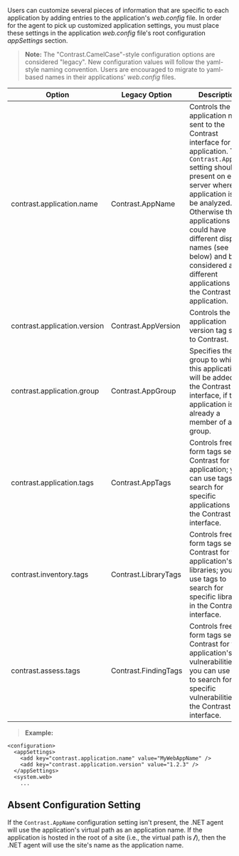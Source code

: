 <!--
title: ".NET Application-Specific Settings"
description: "Guide to setting the application-specific settings"
tags: "configuration microsoft IIS application name agent installation .NET version"
-->

Users can customize several pieces of information that are specific to each application by adding entries to the application's *web.config* file. In order for the agent to pick up customized application settings, you must place these settings in the application *web.config* file's root configuration *appSettings* section. 

> **Note:** The "Contrast.CamelCase"-style configuration options are considered "legacy". New configuration values will follow the yaml-style naming convention. Users are encouraged to migrate to yaml-based names in their applications' *web.config* files.

| Option                       | Legacy Option        | Description | Version |
|------------------------------|----------------------|-------------|---------|
| contrast.application.name    | Contrast.AppName     | Controls the application name sent to the Contrast interface for this application. The `Contrast.AppName` setting should be present on each server where the application is to be analyzed. Otherwise the applications could have different display names (see below) and be considered as different applications by the Contrast application.        | 3.1.3+  |
| contrast.application.version | Contrast.AppVersion  | Controls the application version tag sent to Contrast. | 3.3.6+  |
| contrast.application.group   | Contrast.AppGroup    | Specifies the group to which this application will be added in the Contrast interface, if this application isn't  already a member of a group.        | 3.4.5+ |
| contrast.application.tags    | Contrast.AppTags     | Controls free-form tags sent to Contrast for the application; you can use tags to search for specific applications in the Contrast interface.        | 4.8.20+ |
| contrast.inventory.tags      | Contrast.LibraryTags | Controls free-form tags sent to Contrast for the application's libraries; you can use tags to search for specific libraries in the Contrast interface.        | 4.8.20+ |
| contrast.assess.tags         | Contrast.FindingTags | Controls free-form tags sent to Contrast for the application's vulnerabilities; you can use tags to search for specific vulnerabilities in the Contrast interface.        | 4.8.20+ |


> **Example:**
 ```
 <configuration>
   <appSettings>
     <add key="contrast.application.name" value="MyWebAppName" />
     <add key="contrast.application.version" value="1.2.3" />
   </appSettings>
   <system.web>
     ...
 ```

## Absent Configuration Setting

If the `Contrast.AppName` configuration setting isn't present, the .NET agent will use the application's virtual path as an application name. If the application is hosted in the root of a site (i.e., the virtual path is ***/***), then the .NET agent will use the site's name as the application name.
